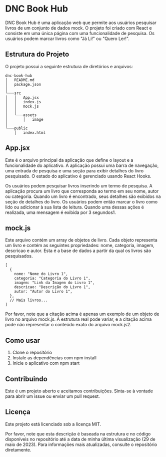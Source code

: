 # DNC Book Hub

DNC Book Hub é uma aplicação web que permite aos usuários pesquisar livros de um conjunto de dados mock. O projeto foi criado com React e consiste em uma única página com uma funcionalidade de pesquisa. Os usuários podem marcar livros como "Já Li!" ou "Quero Ler!".

## Estrutura do Projeto

O projeto possui a seguinte estrutura de diretórios e arquivos:

```
dnc-book-hub
│   README.md
│   package.json
│
└───src
│   │   App.jsx
│   │   index.js
│   │   mock.js
│   │
│   └───assets
│       │   image
│
└───public
    │   index.html
```

## App.jsx

Este é o arquivo principal da aplicação que define o layout e a funcionalidade do aplicativo. A aplicação possui uma barra de navegação, uma entrada de pesquisa e uma seção para exibir detalhes do livro pesquisado. O estado do aplicativo é gerenciado usando React Hooks.

Os usuários podem pesquisar livros inserindo um termo de pesquisa. A aplicação procura um livro que corresponda ao termo em seu nome, autor ou categoria. Quando um livro é encontrado, seus detalhes são exibidos na seção de detalhes do livro. Os usuários podem então marcar o livro como lido ou adicionar à sua lista de leitura. Quando uma dessas ações é realizada, uma mensagem é exibida por 3 segundos​1​.

## mock.js

Este arquivo contém um array de objetos de livro. Cada objeto representa um livro e contém as seguintes propriedades: nome, categoria, imagem, descricao e autor. Esta é a base de dados a partir da qual os livros são pesquisados.

```
[
  {
    nome: "Nome do Livro 1",
    categoria: "Categoria do Livro 1",
    imagem: "Link da Imagem do Livro 1",
    descricao: "Descrição do Livro 1",
    autor: "Autor do Livro 1",
  },
  // Mais livros...
]
```

Por favor, note que a citação acima é apenas um exemplo de um objeto de livro no arquivo mock.js. A estrutura real pode variar, e a citação acima pode não representar o conteúdo exato do arquivo mock.js​2​.

## Como usar

1. Clone o repositório
2. Instale as dependências com npm install
3. Inicie o aplicativo com npm start

## Contribuindo

Este é um projeto aberto e aceitamos contribuições. Sinta-se à vontade para abrir um issue ou enviar um pull request.

## Licença

Este projeto está licenciado sob a licença MIT.

Por favor, note que esta descrição é baseada na estrutura e no código disponíveis no repositório até a data de minha última visualização (29 de maio de 2023). Para informações mais atualizadas, consulte o repositório diretamente.

